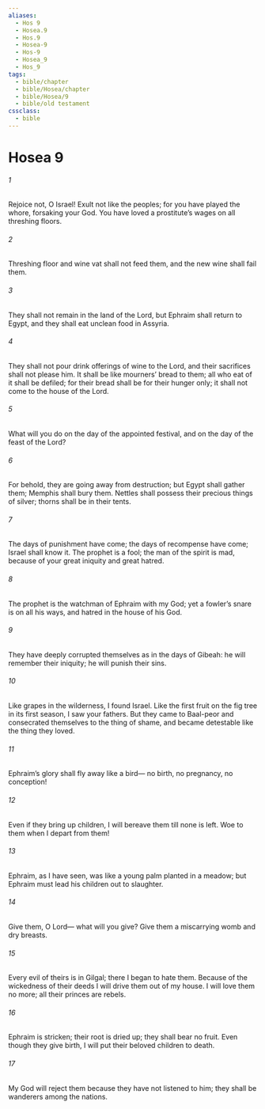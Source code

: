 ```yaml
---
aliases:
  - Hos 9
  - Hosea.9
  - Hos.9
  - Hosea-9
  - Hos-9
  - Hosea_9
  - Hos_9
tags:
  - bible/chapter
  - bible/Hosea/chapter
  - bible/Hosea/9
  - bible/old testament
cssclass:
  - bible
---
```


# Hosea 9

###### 1
Rejoice not, O Israel! Exult not like the peoples;   for you have played the whore, forsaking your God.   You have loved a prostitute’s wages on all threshing floors.
###### 2
Threshing floor and wine vat shall not feed them, and the new wine shall fail them.
###### 3
They shall not remain in the land of the Lord, but Ephraim shall return to Egypt, and they shall eat unclean food in Assyria.
###### 4
They shall not pour drink offerings of wine to the Lord,   and their sacrifices shall not please him. It shall be like mourners’ bread to them; all who eat of it shall be defiled; for their bread shall be for their hunger only;   it shall not come to the house of the Lord.
###### 5
What will you do on the day of the appointed festival, and on the day of the feast of the Lord?
###### 6
For behold, they are going away from destruction; but Egypt shall gather them; Memphis shall bury them. Nettles shall possess their precious things of silver;   thorns shall be in their tents.
###### 7
The days of punishment have come; the days of recompense have come; Israel shall know it.   The prophet is a fool; the man of the spirit is mad, because of your great iniquity and great hatred.
###### 8
The prophet is the watchman of Ephraim with my God; yet a fowler’s snare is on all his ways, and hatred in the house of his God.
###### 9
They have deeply corrupted themselves as in the days of Gibeah:   he will remember their iniquity; he will punish their sins.
###### 10
Like grapes in the wilderness,   I found Israel. Like the first fruit on the fig tree in its first season, I saw your fathers. But they came to Baal-peor and consecrated themselves to the thing of shame, and became detestable like the thing they loved.
###### 11
Ephraim’s glory shall fly away like a bird—   no birth, no pregnancy, no conception!
###### 12
Even if they bring up children, I will bereave them till none is left.   Woe to them when I depart from them!
###### 13
Ephraim, as I have seen, was like a young palm planted in a meadow; but Ephraim must lead his children out to slaughter.
###### 14
Give them, O Lord— what will you give? Give them a miscarrying womb and dry breasts.
###### 15
Every evil of theirs is in Gilgal; there I began to hate them. Because of the wickedness of their deeds I will drive them out of my house. I will love them no more; all their princes are rebels.
###### 16
Ephraim is stricken;   their root is dried up; they shall bear no fruit. Even though they give birth,   I will put their beloved children to death.
###### 17
My God will reject them because they have not listened to him;   they shall be wanderers among the nations.


